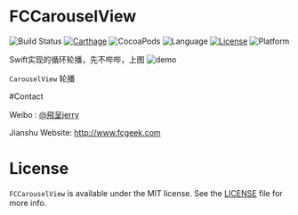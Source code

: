 # FCCarouselView
![Build Status](https://travis-ci.org/fcgeek/FCCarouselView.svg)
[![Carthage](https://img.shields.io/badge/Carthage-compatible-4BC51D.svg?style=flat)](https://github.com/Carthage/Carthage/)
![CocoaPods](https://img.shields.io/cocoapods/v/FCCarouselView.svg?style=flat)
![Language](https://img.shields.io/badge/language-Swift%202.2-orange.svg)
[![License](https://img.shields.io/github/license/mashape/apistatus.svg)](https://github.com/fcgeek/FCCarouselView/blob/master/LICENSE)
![Platform](https://img.shields.io/cocoapods/p/FCCarouselView.svg?style=flat)

Swift实现的循环轮播，先不哔哔，上图
![demo](https://github.com/fcgeek/FCCarouselView/blob/master/pic/demo.gif)


`CarouselView` 轮播

#Contact

Weibo : [@飛呈jerry](http://weibo.com/2871687492)

Jianshu Website: http://www.fcgeek.com

# License

`FCCarouselView` is available under the MIT license. See the [LICENSE](./LICENSE) file for more info.

